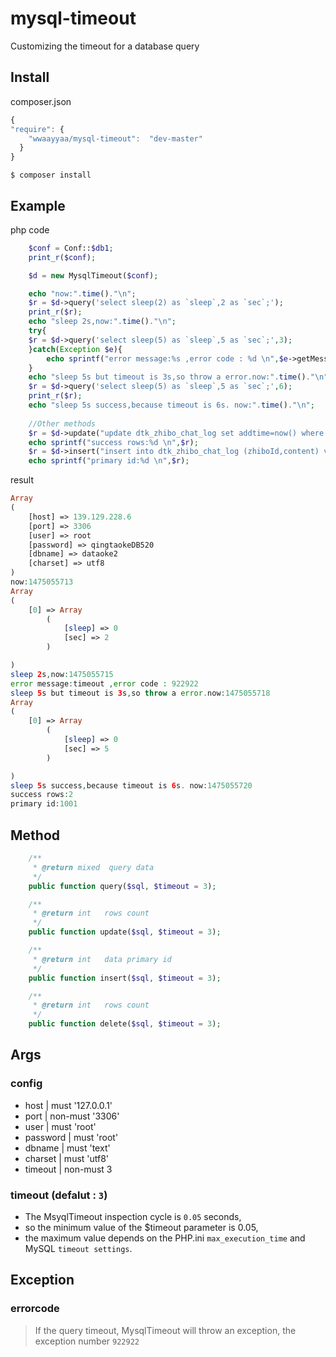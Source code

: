 # mysql-timeout
Customizing the timeout for a database query

## Install
composer.json
```javascript
{
"require": {
    "wwaayyaa/mysql-timeout":  "dev-master"
  }
}
```
```$ composer install```
## Example

php code

```php
    $conf = Conf::$db1;
    print_r($conf);

    $d = new MysqlTimeout($conf);

    echo "now:".time()."\n";
    $r = $d->query('select sleep(2) as `sleep`,2 as `sec`;');
    print_r($r);
    echo "sleep 2s,now:".time()."\n";
    try{
    $r = $d->query('select sleep(5) as `sleep`,5 as `sec`;',3);
    }catch(Exception $e){
        echo sprintf("error message:%s ,error code : %d \n",$e->getMessage(),$e->getCode());
    }
    echo "sleep 5s but timeout is 3s,so throw a error.now:".time()."\n";
    $r = $d->query('select sleep(5) as `sleep`,5 as `sec`;',6);
    print_r($r);
    echo "sleep 5s success,because timeout is 6s. now:".time()."\n";
    
    //Other methods
    $r = $d->update("update dtk_zhibo_chat_log set addtime=now() where id = 6 or id = 17;");
    echo sprintf("success rows:%d \n",$r);
    $r = $d->insert("insert into dtk_zhibo_chat_log (zhiboId,content) values (1292,'test');");
    echo sprintf("primary id:%d \n",$r);
```
result

```php
Array
(
    [host] => 139.129.228.6
    [port] => 3306
    [user] => root
    [password] => qingtaokeDB520
    [dbname] => dataoke2
    [charset] => utf8
)
now:1475055713
Array
(
    [0] => Array
        (
            [sleep] => 0
            [sec] => 2
        )

)
sleep 2s,now:1475055715
error message:timeout ,error code : 922922
sleep 5s but timeout is 3s,so throw a error.now:1475055718
Array
(
    [0] => Array
        (
            [sleep] => 0
            [sec] => 5
        )

)
sleep 5s success,because timeout is 6s. now:1475055720
success rows:2
primary id:1001

```

## Method

```php
	/**
     * @return mixed  query data
     */
	public function query($sql, $timeout = 3);

	/**
     * @return int   rows count
     */
	public function update($sql, $timeout = 3);

	/**
     * @return int   data primary id
     */
	public function insert($sql, $timeout = 3);

	/**
     * @return int   rows count
     */
	public function delete($sql, $timeout = 3);

```

## Args

### config
 - host | must '127.0.0.1'
 - port | non-must '3306'
 - user | must 'root'
 - password | must 'root'
 - dbname | must 'text'
 - charset | must 'utf8'
 - timeout | non-must 3

### timeout (defalut : ```3```)
 - The MsyqlTimeout inspection cycle is ```0.05``` seconds,
 - so the minimum value of the $timeout parameter is 0.05,
 - the maximum value depends on the PHP.ini ```max_execution_time``` and MySQL ```timeout settings```.

## Exception

### errorcode
>If the query timeout,  MysqlTimeout will throw an exception, the exception number ```922922```
